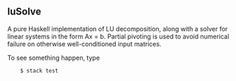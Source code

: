 luSolve
-------

A pure Haskell implementation of LU decomposition, along with a solver
for linear systems in the form Ax = b.  Partial pivoting is used to
avoid numerical failure on otherwise well-conditioned input matrices.

To see something happen, type
```
    $ stack test
```
